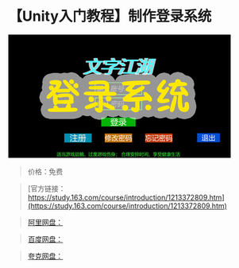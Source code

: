 # 【Unity入门教程】制作登录系统

![img](../../../assets/study163/free/fb5e785d904547d5b503e33e23d28e00.jpg)

> 价格：免费

> [官方链接：https://study.163.com/course/introduction/1213372809.htm](https://study.163.com/course/introduction/1213372809.htm)

> [阿里网盘：]()

> [百度网盘：]()

> [夸克网盘：]()
